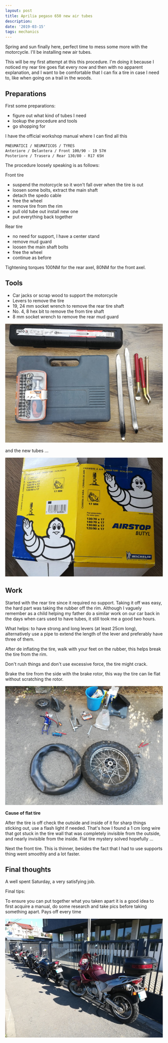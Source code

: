 ```yaml
---
layout: post
title: Aprilia pegaso 650 new air tubes
description: 
date: '2019-03-15'
tags: mechanics
---
```



Spring and sun finally here, perfect time to mess some more with the motorcycle. I'll be installing new air tubes.


This will be my first attempt at this this procedure. I'm doing it because I noticed my rear tire goes flat every now and then with no apparent explanation, and I want to be comfortable that I can fix a tire in case I need to, like when going on a trail in the woods. 

## Preparations

First some preparations:

- figure out what kind of tubes I need 
- lookup the procedure and tools
- go shopping for 

I have the official workshop manual where I can find all this 

```
PNEUMATICI / NEUMATICOS / TYRES
Anteriore / Delantera / Front 100/90 - 19 57H
Posteriore / Trasera / Rear 130/80 - R17 65H
```

The procedure loosely speaking is as follows: 

Front tire 

 - suspend the motorcycle so it won't fall over when the tire is out
 - loosen some bolts, extract the main shaft
 - detach the spedo cable
 - free the wheel
 - remove tire from the rim 
 - pull old tube out install new one
 - put everything back together


 Rear tire 

 - no need for support, I have a center stand
 - remove mud guard
 - loosen the main shaft bolts
 - free the wheel
 - continue as before

Tightening torques 100NM for the rear axel, 80NM for the front axel.


 ## Tools 

- Car jacks or scrap wood to support the motorcycle 
- Levers to remove the tire 
- 19, 24 mm socket wrench to remove the rear tire shaft
- No. 4, 8 hex bit to remove the from tire shaft
- 8 mm socket wrench to remove the rear mud guard

![placeholder](/public/aprilia_air_tubes/tools.jpg "tools")

and the new tubes ...

![placeholder](/public/aprilia_air_tubes/tube.jpg "tube")

## Work

Started with the rear tire since it required no support. Taking it off was easy, the hard part was taking the rubber off the rim.
Although I vaguely remember as a child helping my father do a similar work on our car back in the days when cars used to have tubes, it still took me a good two hours. 

What helps: to have strong and long levers (at least 25cm long), alternatively use a pipe to extend the length of the lever and preferably have three of them.

After de inflating the tire, walk with your feet on the rubber, this helps break the tire from the rim. 

Don't rush things and don't use excessive force, the tire might crack. 

Brake the tire from the side with the brake rotor, this way the tire can lie flat without scratching the rotor.

![placeholder](/public/aprilia_air_tubes/tire.jpg "work")

**Cause of flat tire**

After the tire is off check the outside and inside of it for sharp things sticking out, use a flash light if needed. That's how I found a 1 cm long wire that got stuck in the tire wall that was completely invisible from the outside, and nearly invisible from the inside. Flat tire mystery solved hopefully ... 

Next the front tire. This is thinner, besides the fact that I had to use supports thing went smoothly and a lot faster.

## Final thoughts

A well spent Saturday, a very satisfying job.


Final tips: 

To ensure you can put together what you taken apart it is a good idea to first acquire a manual, do some research and take pics before taking something apart. Pays off every time



![placeholder](/public/aprilia_air_tubes/final.jpg "final")

